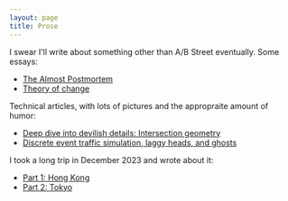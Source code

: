```yaml
---
layout: page
title: Prose
---
```


I swear I'll write about something other than A/B Street eventually. Some essays:

- [The Almost Postmortem](https://a-b-street.github.io/docs/project/history/retrospective/index.html)
- [Theory of change](https://a-b-street.github.io/docs/software/ungap_the_map/motivation.html)

Technical articles, with lots of pictures and the appropraite amount of humor:

- [Deep dive into devilish details: Intersection geometry](https://a-b-street.github.io/docs/tech/map/geometry/index.html)
- [Discrete event traffic simulation, laggy heads, and ghosts](https://a-b-street.github.io/docs/tech/trafficsim/discrete_event/index.html)

I took a long trip in December 2023 and wrote about it:

- [Part 1: Hong Kong](dec2023/pt1_hk.md)
- [Part 2: Tokyo](dec2023/pt2_tokyo.md)
